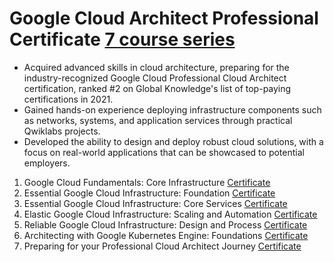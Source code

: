 # Google Cloud Architect Professional Certificate [7 course series](https://www.coursera.org/programs/los-gatos-library-pjaqd/professional-certificates/gcp-cloud-architect?source=search#courses)

   * Acquired advanced skills in cloud architecture, preparing for the industry-recognized Google Cloud Professional Cloud Architect certification, ranked #2 on Global Knowledge's list of top-paying certifications in 2021.
   * Gained hands-on experience deploying infrastructure components such as networks, systems, and application services through practical Qwiklabs projects.
   * Developed the ability to design and deploy robust cloud solutions, with a focus on real-world applications that can be showcased to potential employers.

1. Google Cloud Fundamentals: Core Infrastructure [Certificate](https://www.coursera.org/account/accomplishments/verify/ZQEVNMEF5UWZ)
2. Essential Google Cloud Infrastructure: Foundation [Certificate](https://coursera.org/share/47f3c33b8157611a32090da4b21f357b)
3. Essential Google Cloud Infrastructure: Core Services [Certificate](https://coursera.org/share/85518d07fc6d0f7647e9d0fbceeea8f7)
4. Elastic Google Cloud Infrastructure: Scaling and Automation [Certificate](https://coursera.org/share/d119766afd0e822f690310b46bcd6291)
5. Reliable Google Cloud Infrastructure: Design and Process [Certificate](https://www.coursera.org/learn/cloud-infrastructure-design-process/home/module/1)
6. Architecting with Google Kubernetes Engine: Foundations [Certificate](https://www.coursera.org/learn/foundations-google-kubernetes-engine-gke/home/module/1)
7. Preparing for your Professional Cloud Architect Journey [Certificate](https://www.coursera.org/learn/preparing-cloud-professional-cloud-architect-exam/home/module/1)
   
